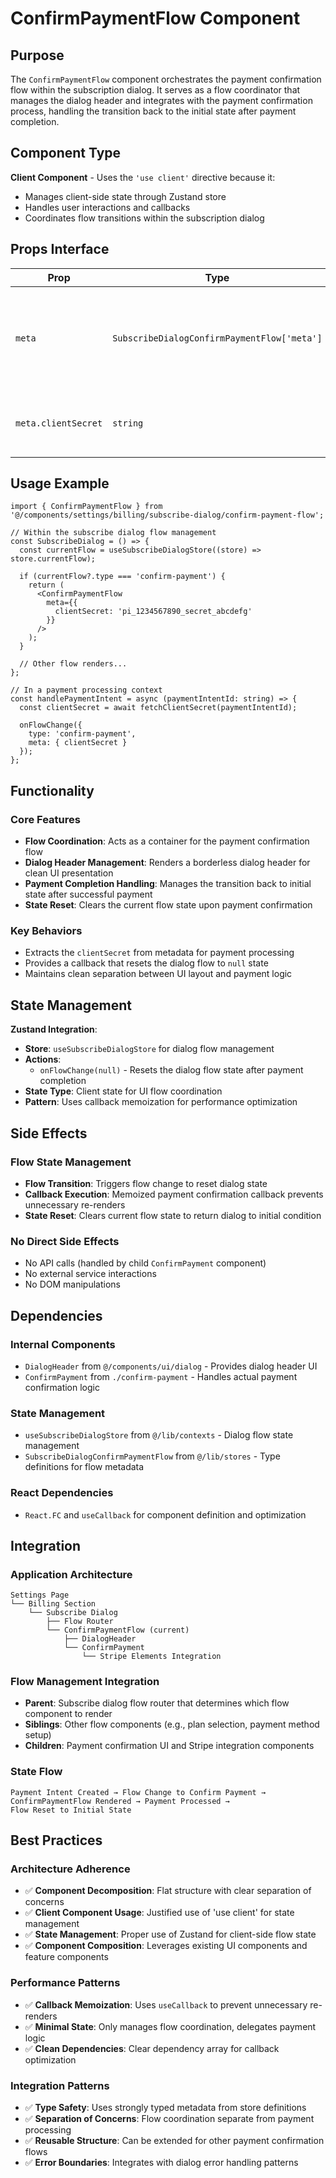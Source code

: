 # ConfirmPaymentFlow Component

## Purpose

The `ConfirmPaymentFlow` component orchestrates the payment confirmation flow within the subscription dialog. It serves as a flow coordinator that manages the dialog header and integrates with the payment confirmation process, handling the transition back to the initial state after payment completion.

## Component Type

**Client Component** - Uses the `'use client'` directive because it:
- Manages client-side state through Zustand store
- Handles user interactions and callbacks
- Coordinates flow transitions within the subscription dialog

## Props Interface

| Prop | Type | Required | Description |
|------|------|----------|-------------|
| `meta` | `SubscribeDialogConfirmPaymentFlow['meta']` | Yes | Metadata object containing payment flow configuration, including the Stripe client secret |
| `meta.clientSecret` | `string` | Yes | Stripe client secret required for payment confirmation |

## Usage Example

```tsx
import { ConfirmPaymentFlow } from '@/components/settings/billing/subscribe-dialog/confirm-payment-flow';

// Within the subscribe dialog flow management
const SubscribeDialog = () => {
  const currentFlow = useSubscribeDialogStore((store) => store.currentFlow);

  if (currentFlow?.type === 'confirm-payment') {
    return (
      <ConfirmPaymentFlow 
        meta={{
          clientSecret: 'pi_1234567890_secret_abcdefg'
        }}
      />
    );
  }

  // Other flow renders...
};

// In a payment processing context
const handlePaymentIntent = async (paymentIntentId: string) => {
  const clientSecret = await fetchClientSecret(paymentIntentId);
  
  onFlowChange({
    type: 'confirm-payment',
    meta: { clientSecret }
  });
};
```

## Functionality

### Core Features
- **Flow Coordination**: Acts as a container for the payment confirmation flow
- **Dialog Header Management**: Renders a borderless dialog header for clean UI presentation
- **Payment Completion Handling**: Manages the transition back to initial state after successful payment
- **State Reset**: Clears the current flow state upon payment confirmation

### Key Behaviors
- Extracts the `clientSecret` from metadata for payment processing
- Provides a callback that resets the dialog flow to `null` state
- Maintains clean separation between UI layout and payment logic

## State Management

**Zustand Integration**:
- **Store**: `useSubscribeDialogStore` for dialog flow management
- **Actions**: 
  - `onFlowChange(null)` - Resets the dialog flow state after payment completion
- **State Type**: Client state for UI flow coordination
- **Pattern**: Uses callback memoization for performance optimization

## Side Effects

### Flow State Management
- **Flow Transition**: Triggers flow change to reset dialog state
- **Callback Execution**: Memoized payment confirmation callback prevents unnecessary re-renders
- **State Reset**: Clears current flow state to return dialog to initial condition

### No Direct Side Effects
- No API calls (handled by child `ConfirmPayment` component)
- No external service interactions
- No DOM manipulations

## Dependencies

### Internal Components
- `DialogHeader` from `@/components/ui/dialog` - Provides dialog header UI
- `ConfirmPayment` from `./confirm-payment` - Handles actual payment confirmation logic

### State Management
- `useSubscribeDialogStore` from `@/lib/contexts` - Dialog flow state management
- `SubscribeDialogConfirmPaymentFlow` from `@/lib/stores` - Type definitions for flow metadata

### React Dependencies
- `React.FC` and `useCallback` for component definition and optimization

## Integration

### Application Architecture
```
Settings Page
└── Billing Section
    └── Subscribe Dialog
        ├── Flow Router
        └── ConfirmPaymentFlow (current)
            ├── DialogHeader
            └── ConfirmPayment
                └── Stripe Elements Integration
```

### Flow Management Integration
- **Parent**: Subscribe dialog flow router that determines which flow component to render
- **Siblings**: Other flow components (e.g., plan selection, payment method setup)
- **Children**: Payment confirmation UI and Stripe integration components

### State Flow
```
Payment Intent Created → Flow Change to Confirm Payment → 
ConfirmPaymentFlow Rendered → Payment Processed → 
Flow Reset to Initial State
```

## Best Practices

### Architecture Adherence
- ✅ **Component Decomposition**: Flat structure with clear separation of concerns
- ✅ **Client Component Usage**: Justified use of 'use client' for state management
- ✅ **State Management**: Proper use of Zustand for client-side flow state
- ✅ **Component Composition**: Leverages existing UI components and feature components

### Performance Patterns
- ✅ **Callback Memoization**: Uses `useCallback` to prevent unnecessary re-renders
- ✅ **Minimal State**: Only manages flow coordination, delegates payment logic
- ✅ **Clean Dependencies**: Clear dependency array for callback optimization

### Integration Patterns
- ✅ **Type Safety**: Uses strongly typed metadata from store definitions
- ✅ **Separation of Concerns**: Flow coordination separate from payment processing
- ✅ **Reusable Structure**: Can be extended for other payment confirmation flows
- ✅ **Error Boundaries**: Integrates with dialog error handling patterns